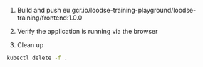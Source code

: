 1. Build and push eu.gcr.io/loodse-training-playground/loodse-training/frontend:1.0.0

4. Verify the application is running via the browser

5. Clean up
```bash
kubectl delete -f .
```
